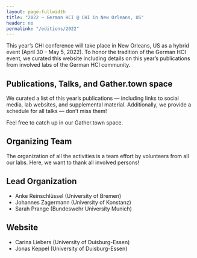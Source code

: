 ```yaml
---
layout: page-fullwidth
title: "2022 – German HCI @ CHI in New Orleans, US"
header: no
permalink: "/editions/2022"
---
```

This year’s CHI conference will take place in New Orleans, US as a hybrid event (April 30 – May 5, 2022). To honor the tradition of the German HCI event, we curated this website including details on this year’s publications from involved labs of the German HCI community.

<h2 class="head-text"> Publications, Talks, and Gather.town space</h2>

We curated a list of this year’s publications — including links to social media, lab websites, and supplemental material. Additionally, we provide a schedule for all talks — don’t miss them!

Feel free to catch up in our Gather.town space.

<h2 class="head-text"> Organizing Team </h2>

The organization of all the activities is a team effort by volunteers from all our labs. Here, we want to thank all involved persons!

<h2 class="head-text"> Lead Organization </h2>

- Anke Reinschlüssel (University of Bremen) 
- Johannes Zagermann (University of Konstanz)
- Sarah Prange (Bundeswehr University Munich)

<h2 class="head-text"> Website </h2>

- Carina Liebers (University of Duisburg-Essen)
- Jonas Keppel (University of Duisburg-Essen)